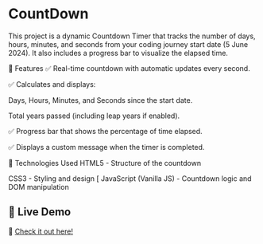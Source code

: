 # CountDown
This project is a dynamic Countdown Timer that tracks the number of days, hours, minutes, and seconds from your coding journey start date (5 June 2024). It also includes a progress bar to visualize the elapsed time.

🎯 Features
  ✅ Real-time countdown with automatic updates every second.
  
  ✅ Calculates and displays:
  
  Days, Hours, Minutes, and Seconds since the start date.
  
  Total years passed (including leap years if enabled).
  
  ✅ Progress bar that shows the percentage of time elapsed.
  
  ✅ Displays a custom message when the timer is completed.

📝 Technologies Used
  HTML5 - Structure of the countdown
  
  CSS3 - Styling and design
  [
  JavaScript (Vanilla JS) - Countdown logic and DOM manipulation

## 🚀 **Live Demo**
🔗 [Check it out here!](https://amarmaurya-com.github.io/MilestoneMeter/)

